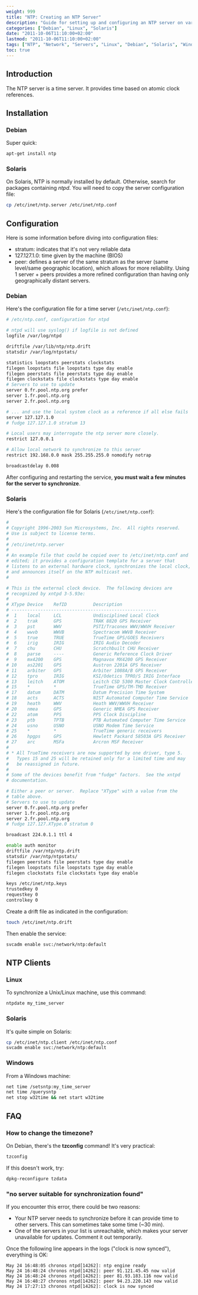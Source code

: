 ```yaml
---
weight: 999
title: "NTP: Creating an NTP Server"
description: "Guide for setting up and configuring an NTP server on various operating systems including Debian and Solaris."
categories: ["Debian", "Linux", "Solaris"]
date: "2011-10-06T11:10:00+02:00"
lastmod: "2011-10-06T11:10:00+02:00"
tags: ["NTP", "Network", "Servers", "Linux", "Debian", "Solaris", "Windows"]
toc: true
---
```


## Introduction

The NTP server is a time server. It provides time based on atomic clock references.

## Installation

### Debian

Super quick:

```bash
apt-get install ntp
```

### Solaris

On Solaris, NTP is normally installed by default. Otherwise, search for packages containing *ntpd*.
You will need to copy the server configuration file:

```bash
cp /etc/inet/ntp.server /etc/inet/ntp.conf
```

## Configuration

Here is some information before diving into configuration files:

* stratum: indicates that it's not very reliable data
* 127.127.1.0: time given by the machine (BIOS)
* peer: defines a server of the same stratum as the server (same level/same geographic location), which allows for more reliability. Using 1 server + peers provides a more refined configuration than having only geographically distant servers.

### Debian

Here's the configuration file for a time server (`/etc/inet/ntp.conf`):

```bash
# /etc/ntp.conf, configuration for ntpd

# ntpd will use syslog() if logfile is not defined
logfile /var/log/ntpd

driftfile /var/lib/ntp/ntp.drift
statsdir /var/log/ntpstats/

statistics loopstats peerstats clockstats
filegen loopstats file loopstats type day enable
filegen peerstats file peerstats type day enable
filegen clockstats file clockstats type day enable
# Servers to use to update
server 0.fr.pool.ntp.org prefer
server 1.fr.pool.ntp.org
server 2.fr.pool.ntp.org

# ... and use the local system clock as a reference if all else fails
server 127.127.1.0
# fudge 127.127.1.0 stratum 13

# Local users may interrogate the ntp server more closely.
restrict 127.0.0.1

# Allow local network to synchronize to this server
restrict 192.168.0.0 mask 255.255.255.0 nomodify notrap

broadcastdelay 0.008
```

After configuring and restarting the service, **you must wait a few minutes for the server to synchronize**.

### Solaris

Here's the configuration file for Solaris (`/etc/inet/ntp.conf`):

```bash
#
# Copyright 1996-2003 Sun Microsystems, Inc.  All rights reserved.
# Use is subject to license terms.
#
# /etc/inet/ntp.server
#
# An example file that could be copied over to /etc/inet/ntp.conf and
# edited; it provides a configuration template for a server that
# listens to an external hardware clock, synchronizes the local clock,
# and announces itself on the NTP multicast net.
#

# This is the external clock device.  The following devices are
# recognized by xntpd 3-5.93e:
#
# XType Device    RefID          Description
# -------------------------------------------------------
#  1    local     LCL            Undisciplined Local Clock
#  2    trak      GPS            TRAK 8820 GPS Receiver
#  3    pst       WWV            PSTI/Traconex WWV/WWVH Receiver
#  4    wwvb      WWVB           Spectracom WWVB Receiver
#  5    true      TRUE           TrueTime GPS/GOES Receivers
#  6    irig      IRIG           IRIG Audio Decoder
#  7    chu       CHU            Scratchbuilt CHU Receiver
#  8    parse     ----           Generic Reference Clock Driver
#  9    mx4200    GPS            Magnavox MX4200 GPS Receiver
# 10    as2201    GPS            Austron 2201A GPS Receiver
# 11    arbiter   GPS            Arbiter 1088A/B GPS Receiver
# 12    tpro      IRIG           KSI/Odetics TPRO/S IRIG Interface
# 13    leitch    ATOM           Leitch CSD 5300 Master Clock Controller
# 15    *         *              TrueTime GPS/TM-TMD Receiver
# 17    datum     DATM           Datum Precision Time System
# 18    acts      ACTS           NIST Automated Computer Time Service
# 19    heath     WWV            Heath WWV/WWVH Receiver
# 20    nmea      GPS            Generic NMEA GPS Receiver
# 22    atom      PPS            PPS Clock Discipline
# 23    ptb       TPTB           PTB Automated Computer Time Service
# 24    usno      USNO           USNO Modem Time Service
# 25    *         *              TrueTime generic receivers
# 26    hpgps     GPS            Hewlett Packard 58503A GPS Receiver
# 27    arc       MSFa           Arcron MSF Receiver
#
# * All TrueTime receivers are now supported by one driver, type 5.
#   Types 15 and 25 will be retained only for a limited time and may
#   be reassigned in future.
#
# Some of the devices benefit from "fudge" factors.  See the xntpd
# documentation.

# Either a peer or server.  Replace "XType" with a value from the
# table above.
# Servers to use to update
server 0.fr.pool.ntp.org prefer
server 1.fr.pool.ntp.org
server 2.fr.pool.ntp.org
# fudge 127.127.XType.0 stratum 0

broadcast 224.0.1.1 ttl 4

enable auth monitor
driftfile /var/ntp/ntp.drift
statsdir /var/ntp/ntpstats/
filegen peerstats file peerstats type day enable
filegen loopstats file loopstats type day enable
filegen clockstats file clockstats type day enable

keys /etc/inet/ntp.keys
trustedkey 0
requestkey 0
controlkey 0
```

Create a drift file as indicated in the configuration:

```bash
touch /etc/inet/ntp.drift
```

Then enable the service:

```bash
svcadm enable svc:/network/ntp:default
```

## NTP Clients

### Linux

To synchronize a Unix/Linux machine, use this command:

```bash
ntpdate my_time_server
```

### Solaris

It's quite simple on Solaris:

```bash
cp /etc/inet/ntp.client /etc/inet/ntp.conf
svcadm enable svc:/network/ntp:default
```

### Windows

From a Windows machine:

```bash
net time /setsntp:my_time_server
net time /querysntp
net stop w32time && net start w32time
```

## FAQ

### How to change the timezone?

On Debian, there's the **tzconfig** command! It's very practical:

```bash
tzconfig
```

If this doesn't work, try:

```bash
dpkg-reconfigure tzdata
```

### "no server suitable for synchronization found"

If you encounter this error, there could be two reasons:

* Your NTP server needs to synchronize before it can provide time to other servers. This can sometimes take some time (~30 min).
* One of the servers in your list is unreachable, which makes your server unavailable for updates. Comment it out temporarily.

Once the following line appears in the logs ("clock is now synced"), everything is OK:

```
May 24 16:48:05 chronos ntpd[14262]: ntp engine ready
May 24 16:48:24 chronos ntpd[14262]: peer 91.121.45.45 now valid
May 24 16:48:24 chronos ntpd[14262]: peer 81.93.183.116 now valid
May 24 16:48:27 chronos ntpd[14262]: peer 94.23.220.143 now valid
May 24 17:27:13 chronos ntpd[14262]: clock is now synced
```
